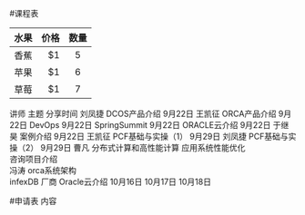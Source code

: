 #课程表

| 水果        | 价格    |  数量  |
| --------   | -----:   | :----: |
| 香蕉        | $1      |   5    |
| 苹果        | $1      |   6    |
| 草莓        | $1      |   7    |

讲师	主题	分享时间
刘凤捷	DCOS产品介绍	9月22日
王凯征	ORCA产品介绍	9月22日
	DevOps	9月22日
	SpringSummit	9月22日
	ORACLE云介绍	9月22日
于继昊	案例介绍	9月22日
王凯征	PCF基础与实操（1）	9月29日
刘凤捷	PCF基础与实操（2）	9月29日
曹凡	分布式计算和高性能计算	
	应用系统性能优化	
	咨询项目介绍	
冯涛	orca系统架构	
	infexDB	
厂商	Oracle云介绍	10月16日
		10月17日
		10月18日


#申请表
内容
